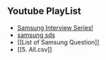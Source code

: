 ## Youtube PlayList
- [Samsung Interview Series!](https://www.youtube.com/playlist?list=PLVjKfYZRuZ-KXsO2dprGDi-g9lF0m3yhm)
- [samsung sds](https://www.youtube.com/playlist?list=PLKgtuOSftzvD1YRYi5-AgZtQvQn5JHwjh)
- [[List of Samsung Question]]
- [[5. All.csv]]
